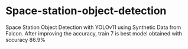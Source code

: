 # Space-station-object-detection
Space Station Object Detection with YOLOv11 using Synthetic Data from Falcon. After improving the accuracy, train 7 is best model obtained with sccuracy 86.9%
